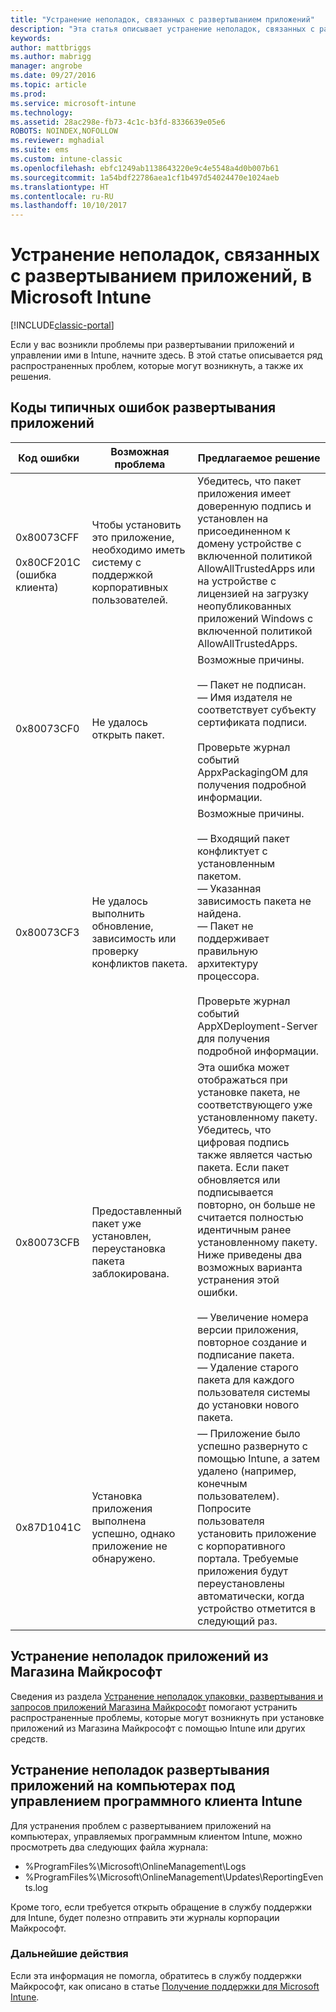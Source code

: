 ```yaml
---
title: "Устранение неполадок, связанных с развертыванием приложений"
description: "Эта статья описывает устранение неполадок, связанных с развертыванием приложений, с помощью Microsoft Intune."
keywords: 
author: mattbriggs
ms.author: mabrigg
manager: angrobe
ms.date: 09/27/2016
ms.topic: article
ms.prod: 
ms.service: microsoft-intune
ms.technology: 
ms.assetid: 28ac298e-fb73-4c1c-b3fd-8336639e05e6
ROBOTS: NOINDEX,NOFOLLOW
ms.reviewer: mghadial
ms.suite: ems
ms.custom: intune-classic
ms.openlocfilehash: ebfc1249ab1138643220e9c4e5548a4d0b007b61
ms.sourcegitcommit: 1a54bdf22786aea1cf1b497d54024470e1024aeb
ms.translationtype: HT
ms.contentlocale: ru-RU
ms.lasthandoff: 10/10/2017
---
```

# <a name="troubleshoot-app-deployment-problems-in-microsoft-intune"></a>Устранение неполадок, связанных с развертыванием приложений, в Microsoft Intune

[!INCLUDE[classic-portal](../includes/classic-portal.md)]

Если у вас возникли проблемы при развертывании приложений и управлении ими в Intune, начните здесь. В этой статье описывается ряд распространенных проблем, которые могут возникнуть, а также их решения.

## <a name="common-app-deployment-error-codes"></a>Коды типичных ошибок развертывания приложений

|Код ошибки|Возможная проблема|Предлагаемое решение|
|--------------|--------------------|------------------------|
|0x80073CFF<br /><br />0x80CF201C (ошибка клиента)|Чтобы установить это приложение, необходимо иметь систему с поддержкой корпоративных пользователей.|Убедитесь, что пакет приложения имеет доверенную подпись и установлен на присоединенном к домену устройстве с включенной политикой AllowAllTrustedApps или на устройстве с лицензией на загрузку неопубликованных приложений Windows с включенной политикой AllowAllTrustedApps.|
|0x80073CF0|Не удалось открыть пакет.|Возможные причины.<br /><br />— Пакет не подписан.<br />— Имя издателя не соответствует субъекту сертификата подписи.<br /><br />Проверьте журнал событий AppxPackagingOM для получения подробной информации.|
|0x80073CF3|Не удалось выполнить обновление, зависимость или проверку конфликтов пакета.|Возможные причины.<br /><br />— Входящий пакет конфликтует с установленным пакетом.<br />— Указанная зависимость пакета не найдена.<br />— Пакет не поддерживает правильную архитектуру процессора.<br /><br />Проверьте журнал событий AppXDeployment-Server для получения подробной информации.|
|0x80073CFB|Предоставленный пакет уже установлен, переустановка пакета заблокирована.|Эта ошибка может отображаться при установке пакета, не соответствующего уже установленному пакету. Убедитесь, что цифровая подпись также является частью пакета. Если пакет обновляется или подписывается повторно, он больше не считается полностью идентичным ранее установленному пакету. Ниже приведены два возможных варианта устранения этой ошибки.<br /><br />— Увеличение номера версии приложения, повторное создание и подписание пакета.<br />— Удаление старого пакета для каждого пользователя системы до установки нового пакета.|
|0x87D1041C|Установка приложения выполнена успешно, однако приложение не обнаружено.|— Приложение было успешно развернуто с помощью Intune, а затем удалено (например, конечным пользователем). Попросите пользователя установить приложение с корпоративного портала. Требуемые приложения будут переустановлены автоматически, когда устройство отметится в следующий раз.|

## <a name="troubleshooting-apps-from-the-microsoft-store"></a>Устранение неполадок приложений из Магазина Майкрософт

Сведения из раздела [Устранение неполадок упаковки, развертывания и запросов приложений Магазина Майкрософт](https://msdn.microsoft.com/library/windows/desktop/hh973484.aspx) помогают устранить распространенные проблемы, которые могут возникнуть при установке приложений из Магазина Майкрософт с помощью Intune или других средств.

## <a name="troubleshooting-app-deployment-to-pcs-managed-by-the-intune-software-client"></a>Устранение неполадок развертывания приложений на компьютерах под управлением программного клиента Intune
Для устранения проблем с развертыванием приложений на компьютерах, управляемых программным клиентом Intune, можно просмотреть два следующих файла журнала:
- %ProgramFiles%\Microsoft\OnlineManagement\Logs
- %ProgramFiles%\Microsoft\OnlineManagement\Updates\ReportingEvents.log

Кроме того, если требуется открыть обращение в службу поддержки для Intune, будет полезно отправить эти журналы корпорации Майкрософт.


### <a name="next-steps"></a>Дальнейшие действия
Если эта информация не помогла, обратитесь в службу поддержки Майкрософт, как описано в статье [Получение поддержки для Microsoft Intune](how-to-get-support-for-microsoft-intune.md).
